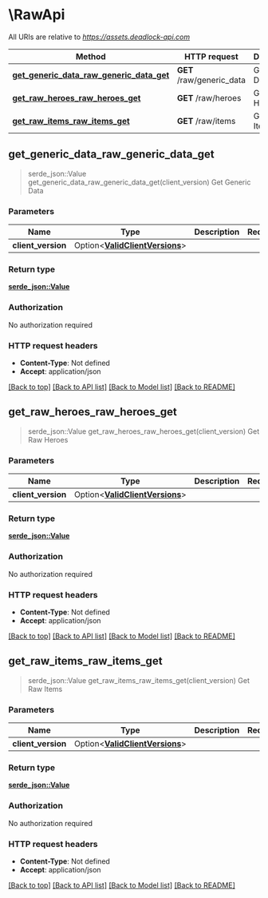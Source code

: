 # \RawApi

All URIs are relative to *https://assets.deadlock-api.com*

Method | HTTP request | Description
------------- | ------------- | -------------
[**get_generic_data_raw_generic_data_get**](RawApi.md#get_generic_data_raw_generic_data_get) | **GET** /raw/generic_data | Get Generic Data
[**get_raw_heroes_raw_heroes_get**](RawApi.md#get_raw_heroes_raw_heroes_get) | **GET** /raw/heroes | Get Raw Heroes
[**get_raw_items_raw_items_get**](RawApi.md#get_raw_items_raw_items_get) | **GET** /raw/items | Get Raw Items



## get_generic_data_raw_generic_data_get

> serde_json::Value get_generic_data_raw_generic_data_get(client_version)
Get Generic Data

### Parameters


Name | Type | Description  | Required | Notes
------------- | ------------- | ------------- | ------------- | -------------
**client_version** | Option<[**ValidClientVersions**](.md)> |  |  |

### Return type

[**serde_json::Value**](serde_json::Value.md)

### Authorization

No authorization required

### HTTP request headers

- **Content-Type**: Not defined
- **Accept**: application/json

[[Back to top]](#) [[Back to API list]](../README.md#documentation-for-api-endpoints) [[Back to Model list]](../README.md#documentation-for-models) [[Back to README]](../README.md)


## get_raw_heroes_raw_heroes_get

> serde_json::Value get_raw_heroes_raw_heroes_get(client_version)
Get Raw Heroes

### Parameters


Name | Type | Description  | Required | Notes
------------- | ------------- | ------------- | ------------- | -------------
**client_version** | Option<[**ValidClientVersions**](.md)> |  |  |

### Return type

[**serde_json::Value**](serde_json::Value.md)

### Authorization

No authorization required

### HTTP request headers

- **Content-Type**: Not defined
- **Accept**: application/json

[[Back to top]](#) [[Back to API list]](../README.md#documentation-for-api-endpoints) [[Back to Model list]](../README.md#documentation-for-models) [[Back to README]](../README.md)


## get_raw_items_raw_items_get

> serde_json::Value get_raw_items_raw_items_get(client_version)
Get Raw Items

### Parameters


Name | Type | Description  | Required | Notes
------------- | ------------- | ------------- | ------------- | -------------
**client_version** | Option<[**ValidClientVersions**](.md)> |  |  |

### Return type

[**serde_json::Value**](serde_json::Value.md)

### Authorization

No authorization required

### HTTP request headers

- **Content-Type**: Not defined
- **Accept**: application/json

[[Back to top]](#) [[Back to API list]](../README.md#documentation-for-api-endpoints) [[Back to Model list]](../README.md#documentation-for-models) [[Back to README]](../README.md)

